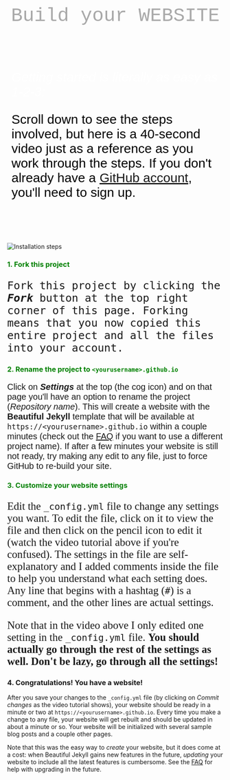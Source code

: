 <div class="gs" markdown="1">

Build your WEBSITE

</div>




<div class="gs-intro" markdown="1">

<div class="gs-intro-title" markdown="1">

Getting started is *literally* as easy as 1-2-3:

</div>

Scroll down to see 
the steps involved, but here is a 40-second video just as a reference as you work through the steps. If you don't already have a [GitHub account](https://github.com/join), you'll need to sign up.

</div>

![Installation steps](assets/img/install-steps.gif)

<div class="gs-section-01" markdown="1">

### 1. Fork this project

Fork this project by clicking the __*Fork*__ button at the top right corner of this page. Forking means that you now copied this entire project and all the files into your account.

</div>

<div class="gs-section-02" markdown="1">

### 2. Rename the project to `<yourusername>.github.io`

Click on __*Settings*__ at the top (the cog icon) and on that page you'll have an option to rename the project (*Repository name*). This will create a website with the **Beautiful Jekyll** template that will be available at `https://<yourusername>.github.io` within a couple minutes (check out the [FAQ](https://beautifuljekyll.com/faq/#custom-domain) if you want to use a different project name). If after a few minutes your website is still not ready, try making any edit to any file, just to force GitHub to re-build your site.

</div>

<div class="gs-section-03" markdown="1">

### 3. Customize your website settings

Edit the `_config.yml` file to change any settings you want. To edit the file, click on it to view the file and then click on the pencil icon to edit it (watch the video tutorial above if you're confused).  The settings in the file are self-explanatory and I added comments inside the file to help you understand what each setting does. Any line that begins with a hashtag (`#`) is a comment, and the other lines are actual settings.

Note that in the video above I only edited one setting in the `_config.yml` file. **You should actually go through the rest of the settings as well. Don't be lazy, go through all the settings!**

</div>

### 4. Congratulations! You have a website!

After you save your changes to the `_config.yml` file (by clicking on *Commit changes* as the video tutorial shows), your website should be ready in a minute or two at `https://<yourusername>.github.io`. Every time you make a change to any file, your website will get rebuilt and should be updated in about a minute or so. Your website will be initialized with several sample blog posts and a couple other pages.

Note that this was the easy way to *create* your website, but it does come at a cost: when Beautiful Jekyll gains new features in the future, *updating* your website to include all the latest features is cumbersome. See the [FAQ](https://beautifuljekyll.com/faq/#updating) for help with upgrading in the future.

<style>

.gs-intro { 
     margin-top: 100px;
     margin-bottom: 100px;
     padding-left: 10px;
     padding right: 30px;
     text-align: left;
     color:black;
     }

.gs-intro p {
     line-height: 1.6
     padding-bottom: 30px ;
     font-style: bold;
     font-size: 30px;
     font-family: Arial;
}

</style>



<style>

.gs-section-01 h3 { 
     color: green }

.gs-section-01 p {
     font-size: 25px;
     font-family:monospace;
}

</style>

<style>

.gs-section-02 h3 { 
     color: green }

.gs-section-02 p {
     font-size: 20px;
     font-family:sans-serif;
}

</style>

<style>

.gs-section-03 h3 { 
     color: green }

.gs-section-03 p {
     font-size: 25px;
     font-family: Comic Sans MS;
}

</style>


<style>

.gs { 
     color: darkgray }

.gs {
     font-size: 45px;
     font-family: Courier New;
     text-align:center;
}

</style>


<style>

.gs-intro-title { 
     color: white }

.gs-intro-title {
     font-size: 35px;
     font-family: Helvetica;
     text-align:left;
     font-style: italic;
}

</style>


